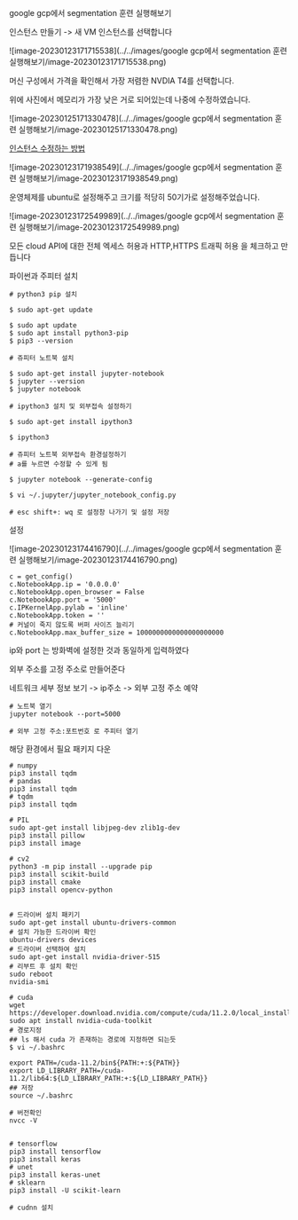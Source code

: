 google gcp에서 segmentation 훈련 실행해보기

인스턴스 만들기 -> 새 VM 인스턴스를 선택합니다

![image-20230123171715538](../../images/google gcp에서 segmentation 훈련 실행해보기/image-20230123171715538.png)

머신 구성에서 가격을 확인해서 가장 저렴한 NVDIA T4를 선택합니다. 

위에 사진에서 메모리가 가장 낮은 거로 되어있는데 나중에 수정하였습니다.

![image-20230125171330478](../../images/google gcp에서 segmentation 훈련 실행해보기/image-20230125171330478.png)

[인스턴스 수정하는 방법](https://cloud.google.com/compute/docs/instances/changing-machine-type-of-stopped-instance?hl=ko)

![image-20230123171938549](../../images/google gcp에서 segmentation 훈련 실행해보기/image-20230123171938549.png)

운영체제를 ubuntu로 설정해주고 크기를 적당히 50기가로 설정해주었습니다.

![image-20230123172549989](../../images/google gcp에서 segmentation 훈련 실행해보기/image-20230123172549989.png)

모든 cloud API에 대한 전체 엑세스 허용과 HTTP,HTTPS 트래픽 허용 을 체크하고 만듭니다



파이썬과 주피터 설치

```
# python3 pip 설치
 
$ sudo apt-get update
 
$ sudo apt update
$ sudo apt install python3-pip
$ pip3 --version

# 쥬피터 노트북 설치
 
$ sudo apt-get install jupyter-notebook
$ jupyter --version
$ jupyter notebook

# ipython3 설치 및 외부접속 설정하기
 
$ sudo apt-get install ipython3
 
$ ipython3

# 쥬피터 노트북 외부접속 환경설정하기 
# a를 누르면 수정할 수 있게 됨
 
$ jupyter notebook --generate-config
 
$ vi ~/.jupyter/jupyter_notebook_config.py

# esc shift+: wq 로 설정창 나가기 및 설정 저장
```

설정

![image-20230123174416790](../../images/google gcp에서 segmentation 훈련 실행해보기/image-20230123174416790.png)

```
c = get_config()
c.NotebookApp.ip = '0.0.0.0'
c.NotebookApp.open_browser = False
c.NotebookApp.port = '5000'
c.IPKernelApp.pylab = 'inline'
c.NotebookApp.token = ''
# 커널이 죽지 않도록 버퍼 사이즈 늘리기
c.NotebookApp.max_buffer_size = 1000000000000000000000
```

ip와 port 는 방화벽에 설정한 것과 동일하게 입력하였다

외부 주소를 고정 주소로 만들어준다

네트워크 세부 정보 보기 -> ip주소 -> 외부 고정 주소 예약

```
# 노트북 열기
jupyter notebook --port=5000

# 외부 고정 주소:포트번호 로 주피터 열기
```



해당 환경에서 필요 패키지  다운 

```
# numpy
pip3 install tqdm
# pandas 
pip3 install tqdm
# tqdm
pip3 install tqdm

# PIL
sudo apt-get install libjpeg-dev zlib1g-dev
pip3 install pillow
pip3 install image

# cv2
python3 -m pip install --upgrade pip
pip3 install scikit-build
pip3 install cmake
pip3 install opencv-python


# 드라이버 설치 패키기 
sudo apt-get install ubuntu-drivers-common
# 설치 가능한 드라이버 확인
ubuntu-drivers devices
# 드라이버 선택하여 설치
sudo apt-get install nvidia-driver-515
# 리부트 후 설치 확인
sudo reboot
nvidia-smi

# cuda
wget https://developer.download.nvidia.com/compute/cuda/11.2.0/local_installers/cuda_11.2.0_460.27.04_linux.run
sudo apt install nvidia-cuda-toolkit
# 경로지정
## ls 해서 cuda 가 존재하는 경로에 지정하면 되는듯
$ vi ~/.bashrc

export PATH=/cuda-11.2/bin${PATH:+:${PATH}}
export LD_LIBRARY_PATH=/cuda-11.2/lib64:${LD_LIBRARY_PATH:+:${LD_LIBRARY_PATH}}
## 저장
source ~/.bashrc

# 버전확인
nvcc -V


# tensorflow
pip3 install tensorflow
pip3 install keras
# unet
pip3 install keras-unet
# sklearn
pip3 install -U scikit-learn

# cudnn 설치

```

